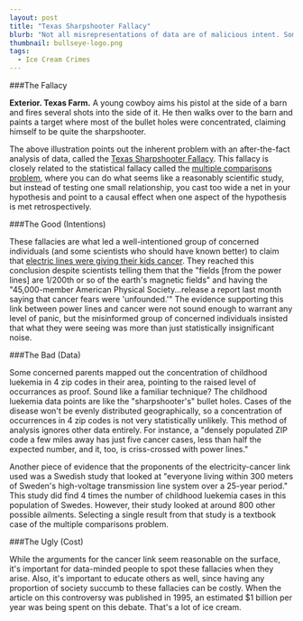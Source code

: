 ```yaml
---
layout: post
title: "Texas Sharpshooter Fallacy"
blurb: "Not all misrepresentations of data are of malicious intent. Sometimes a misrepresentation arises from a lack of due diligence."
thumbnail: bullseye-logo.png
tags: 
  - Ice Cream Crimes
---
```


###The Fallacy

__Exterior. Texas Farm.__ A young cowboy aims his pistol at the side of a barn and fires several shots into the side of it. He then walks over to the barn and paints a target where most of the bullet holes were concentrated, claiming himself to be quite the sharpshooter.

The above illustration points out the inherent problem with an after-the-fact analysis of data, called the [Texas Sharpshooter Fallacy](http://en.wikipedia.org/wiki/Texas_sharpshooter_fallacy). This fallacy is closely related to the statistical fallacy called the [multiple comparisons problem](http://en.wikipedia.org/wiki/Multiple_comparisons_problem), where you can do what seems like a reasonably scientific study, but instead of testing one small relationship, you cast too wide a net in your hypothesis and point to a causal effect when one aspect of the hypothesis is met retrospectively.

###The Good (Intentions)

These fallacies are what led a well-intentioned group of concerned individuals (and some scientists who should have known better) to claim that [electric lines were giving their kids cancer](http://www.pbs.org/wgbh/pages/frontline/programs/transcripts/1319.html). They reached this conclusion despite scientists telling them that the "fields [from the power lines] are 1/200th or so of the earth's magnetic fields" and having the "45,000-member American Physical Society...release a report last month saying that cancer fears were 'unfounded.'" The evidence supporting this link between power lines and cancer were not sound enough to warrant any level of panic, but the misinformed group of concerned individuals insisted that what they were seeing was more than just statistically insignificant noise.

###The Bad (Data)

Some concerned parents mapped out the concentration of childhood luekemia in 4 zip codes in their area, pointing to the raised level of occurrances as proof. Sound like a familiar technique? The childhood luekemia data points are like the "sharpshooter's" bullet holes. Cases of the disease won't be evenly distributed geographically, so a concentration of occurrences in 4 zip codes is not very statistically unlikely. This method of analysis ignores other data entirely. For instance, a "densely populated ZIP code a few miles away has just five cancer cases, less than half the expected number, and it, too, is criss-crossed with power lines."

Another piece of evidence that the proponents of the electricity-cancer link used was a Swedish study that looked at "everyone living within 300 meters of Sweden's high-voltage transmission line system over a 25-year period." This study did find 4 times the number of childhood luekemia cases in this population of Swedes. However, their study looked at around 800 other possible ailments. Selecting a single result from that study is a textbook case of the multiple comparisons problem.

###The Ugly (Cost)

While the arguments for the cancer link seem reasonable on the surface, it's important for data-minded people to spot these fallacies when they arise. Also, it's important to educate others as well, since having any proportion of society succumb to these fallacies can be costly. When the article on this controversy was published in 1995, an estimated $1 billion per year was being spent on this debate. That's a lot of ice cream.